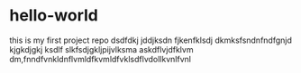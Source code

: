 # hello-world
this is my first project repo
dsdfdkj jddjksdn fjkenfklsdj
dkmksfsndnfndfgnjd
kjgkdjgkj ksdlf slkfsdjgkljpijvlksma askdflvjdfklvm
dm,fnndfvnkldnflvmldfkvmldfvklsdflvdollkvnlfvnl
